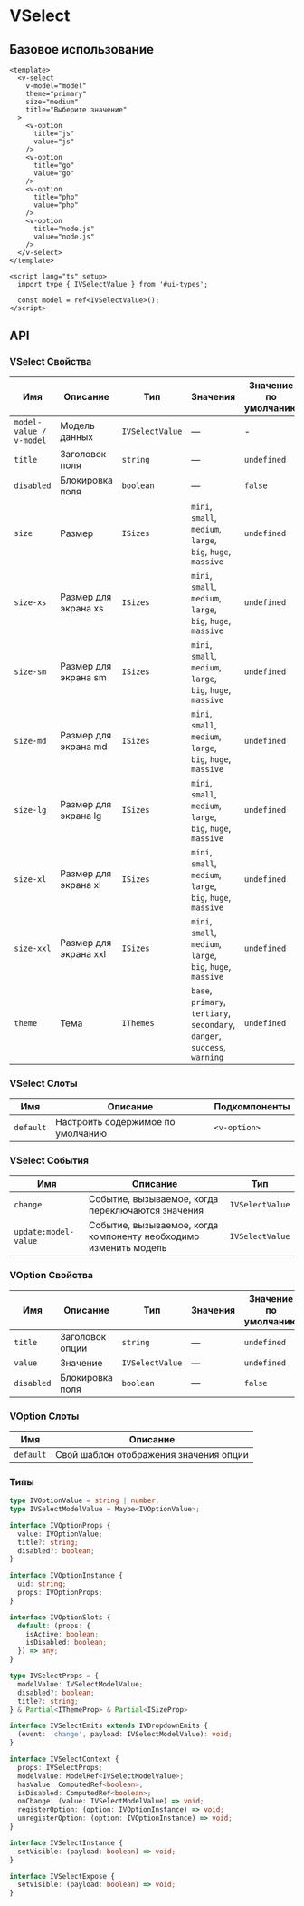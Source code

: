 # VSelect

## Базовое использование
```vue
<template>
  <v-select 
    v-model="model"
    theme="primary"
    size="medium"
    title="Выберите значение"
  >
    <v-option 
      title="js"
      value="js"
    />
    <v-option 
      title="go"
      value="go"
    />
    <v-option 
      title="php"
      value="php"
    />
    <v-option 
      title="node.js"
      value="node.js"
    />
  </v-select>
</template>

<script lang="ts" setup>
  import type { IVSelectValue } from '#ui-types';
  
  const model = ref<IVSelectValue>();
</script>
```

## API

### VSelect Свойства
| Имя                     | Описание                | Тип              | Значения                                                                   | Значение по умолчанию | Обязательно |  
|-------------------------|-------------------------|------------------|----------------------------------------------------------------------------|-----------------------|-------------|
| `model-value / v-model` | Модель данных           | `IVSelectValue`  | —                                                                          | -                     | `true`      |
| `title`                 | Заголовок поля          | `string`         | —                                                                          | `undefined`           | `false`     |
| `disabled`              | Блокировка поля         | `boolean`        | —                                                                          | `false`               | `false`     |
| `size`                  | Размер                  | `ISizes`         | `mini`, `small`, `medium`, `large`, `big`, `huge`, `massive`               | `undefined`           | `false`     |
| `size-xs`               | Размер для экрана xs    | `ISizes`         | `mini`, `small`, `medium`, `large`, `big`, `huge`, `massive`               | `undefined`           | `false`     |
| `size-sm`               | Размер для экрана sm    | `ISizes`         | `mini`, `small`, `medium`, `large`, `big`, `huge`, `massive`               | `undefined`           | `false`     |
| `size-md`               | Размер для экрана md    | `ISizes`         | `mini`, `small`, `medium`, `large`, `big`, `huge`, `massive`               | `undefined`           | `false`     |
| `size-lg`               | Размер для экрана lg    | `ISizes`         | `mini`, `small`, `medium`, `large`, `big`, `huge`, `massive`               | `undefined`           | `false`     |
| `size-xl`               | Размер для экрана xl    | `ISizes`         | `mini`, `small`, `medium`, `large`, `big`, `huge`, `massive`               | `undefined`           | `false`     |
| `size-xxl`              | Размер для экрана xxl   | `ISizes`         | `mini`, `small`, `medium`, `large`, `big`, `huge`, `massive`               | `undefined`           | `false`     |
| `theme`                 | Тема                    | `IThemes`        | `base`, `primary`, `tertiary`, `secondary`, `danger`, `success`, `warning` | `undefined`           | `false`     |

### VSelect Слоты
| Имя        | Описание                          | Подкомпоненты |
|------------|-----------------------------------|---------------|
| `default`  | Настроить содержимое по умолчанию | `<v-option>`  |

### VSelect События
| Имя                  | Описание                                                         | Тип             |
|----------------------|------------------------------------------------------------------|-----------------|
| `change`             | Событие, вызываемое, когда переключаются значения                | `IVSelectValue` |
| `update:model-value` | Событие, вызываемое, когда компоненту необходимо изменить модель | `IVSelectValue` |

### VOption Свойства
| Имя        | Описание        | Тип             | Значения | Значение по умолчанию | Обязательно |
|------------|-----------------|-----------------|----------|-----------------------|-------------|
| `title`    | Заголовок опции | `string`        | —        | `undefined`           | `false`     |
| `value`    | Значение        | `IVSelectValue` | —        | `undefined`           | `true`      |
| `disabled` | Блокировка поля | `boolean`       | —        | `false`               | `false`     |

### VOption Слоты
| Имя        | Описание                               |
|------------|----------------------------------------|
| `default`  | Свой шаблон отображения значения опции |

### Типы
```typescript
type IVOptionValue = string | number;
type IVSelectModelValue = Maybe<IVOptionValue>;

interface IVOptionProps {
  value: IVOptionValue;
  title?: string;
  disabled?: boolean;
}

interface IVOptionInstance {
  uid: string;
  props: IVOptionProps;
}

interface IVOptionSlots {
  default: (props: {
    isActive: boolean;
    isDisabled: boolean;
  }) => any;
}

type IVSelectProps = {
  modelValue: IVSelectModelValue;
  disabled?: boolean;
  title?: string;
} & Partial<IThemeProp> & Partial<ISizeProp>

interface IVSelectEmits extends IVDropdownEmits {
  (event: 'change', payload: IVSelectModelValue): void;
}

interface IVSelectContext {
  props: IVSelectProps;
  modelValue: ModelRef<IVSelectModelValue>;
  hasValue: ComputedRef<boolean>;
  isDisabled: ComputedRef<boolean>;
  onChange: (value: IVSelectModelValue) => void;
  registerOption: (option: IVOptionInstance) => void;
  unregisterOption: (option: IVOptionInstance) => void;
}

interface IVSelectInstance {
  setVisible: (payload: boolean) => void;
}

interface IVSelectExpose {
  setVisible: (payload: boolean) => void;
}
```
